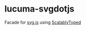 # lucuma-svgdotjs

Facade for [svg.js](https://svgjs.com/docs/3.0/) using [ScalablyTyped](https://scalablytyped.org/docs/library-developer)
